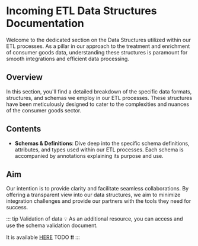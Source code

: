 # Incoming ETL Data Structures Documentation

Welcome to the dedicated section on the Data Structures utilized within our ETL processes. As a pillar in our approach to the treatment and enrichment of consumer goods data, understanding these structures is paramount for smooth integrations and efficient data processing.

## Overview

In this section, you'll find a detailed breakdown of the specific data formats, structures, and schemas we employ in our ETL processes. These structures have been meticulously designed to cater to the complexities and nuances of the consumer goods sector.

## Contents

- **Schemas & Definitions**: Dive deep into the specific schema definitions, attributes, and types used within our ETL processes. Each schema is accompanied by annotations explaining its purpose and use.

## Aim

Our intention is to provide clarity and facilitate seamless collaborations. By offering a transparent view into our data structures, we aim to minimize integration challenges and provide our partners with the tools they need for success.

::: tip Validation of data :bulb:
As an additional resource, you can access and use the schema validation document.

It is available [HERE](http://cloud.uvesolutions.com/) TODO :exclamation::exclamation:
:::

<!--@include: ./_dynamicRecordDefinitions/all.md-->
